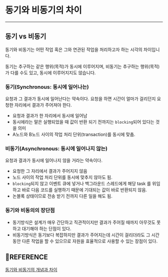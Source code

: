 # 동기와 비동기의 차이

---

## 동기 vs 비동기

동기와 비동기는 어떤 작업 혹은 그와 연관된 작업을 처리하고자 하는 시각의 차이입니다.

동기는 추구하는 같은 행위(목적)가 동시에 이루어지며, 비동기는 추구하는 행위(목적)가 다를 수도 있고, 동시에 이루어지지도 않습니다.

### 동기(Synchronous: 동시에 일어나는)

요청과 그 결과가 동시에 일어난다는 약속이다. 요청을 하면 시간이 얼마가 걸리던지 요청한 자리에서 결과가 주어져야 한다. 

- 요청과 결과가 한 자리에서 동시에 일어남
- 동시에라는 말은 실행되었을 때 값이 반환 되기 전까지는 `blocking`되어 있다는 것을 의미
- A노드와 B노드 사이의 작업 처리 단위(transaction)를 동시에 맞춤.

### 비동기(Asynchronous: 동시에 일어나지 않는)

요청과 결과가 동시에 일어나지 않을 거라는 약속이다.

- 요청한 그 자리에서 결과가 주어지지 않음
- 노드 사이의 작업 처리 단위를 동시에 맞추지 않아도 됨.
- `blocking`되지 않고 이벤트 큐에 넣거나 백그라운드 스레드에게 해당 task 를 위임하고 바로 다음 코드를 실행하기 때문에 기대되는 값이 바로 반환되지 않음.
- 논블록 상태이므로 전송 받기 전까지 다른 일을 해도 됨.

### 동기와 비동의의 장단점

- 동기방식은 설계가 매우 간단하고 직관적이지만 결과가 주어질 때까지 아무것도 못하고 대기해야 하는 단점이 있다.
- 비동기방식은 동기보다 복잡하지만 결과가 주어지는데 시간이 걸리더라도 그 시간 동안 다른 작업을 할 수 있으므로 자원을 효율적으로 사용할 수 있는 장점이 있다.

## 🔗REFERENCE

[동기와 비동기의 개념과 차이](https://private.tistory.com/24)